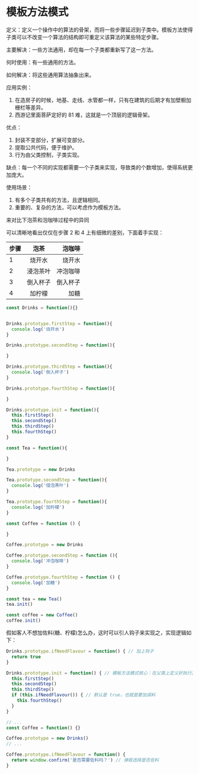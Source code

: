 # 模板方法模式

定义：定义一个操作中的算法的骨架，而将一些步骤延迟到子类中。模板方法使得子类可以不改变一个算法的结构即可重定义该算法的某些特定步骤。

主要解决：一些方法通用，却在每一个子类都重新写了这一方法。

何时使用：有一些通用的方法。

如何解决：将这些通用算法抽象出来。

应用实例： 
1. 在造房子的时候，地基、走线、水管都一样，只有在建筑的后期才有加壁橱加栅栏等差异。 
2. 西游记里面菩萨定好的 81 难，这就是一个顶层的逻辑骨架。

优点： 
1. 封装不变部分，扩展可变部分。 
2. 提取公共代码，便于维护。 
3. 行为由父类控制，子类实现。

缺点：每一个不同的实现都需要一个子类来实现，导致类的个数增加，使得系统更加庞大。

使用场景： 
1. 有多个子类共有的方法，且逻辑相同。 
2. 重要的、复杂的方法，可以考虑作为模板方法。


来对比下泡茶和泡咖啡过程中的异同

可以清晰地看出仅仅在步骤 2 和 4 上有细微的差别，下面着手实现：

步骤|泡茶|泡咖啡
:-|:-:|-:
1|烧开水| 烧开水
2|浸泡茶叶| 冲泡咖啡
3|倒入杯子| 倒入杯子
4|加柠檬|加糖

```js
const Drinks = function(){}


Drinks.prototype.firstStep = function(){
  console.log('烧开水')
}

Drinks.prototype.secondStep = function(){

}

Drinks.prototype.thirdStep = function(){
  console.log('倒入杯子')
}

Drinks.prototype.fourthStep = function(){

}

Drinks.prototype.init = function(){
  this.firstStep()
  this.secondStep()
  this.thirdStep()
  this.fourthStep()
}

const Tea = function(){

}

Tea.prototype = new Drinks

Tea.prototype.secondStep = function(){
  console.log('侵泡茶叶')
}

Tea.prototype.fourthStep = function(){
  console.log('加柠檬')
}

const Coffee = function () {

}

Coffee.prototype = new Drinks

Coffee.prototype.secondStep = function (){
  console.log('冲泡咖啡')
}

Coffee.prototype.fourthStep = function () {
  console.log('加糖')
}

const tea = new Tea()
tea.init()

const coffee = new Coffee()
coffee.init()

```

假如客人不想加佐料(糖、柠檬)怎么办，这时可以引人钩子来实现之，实现逻辑如下：
```js
Drinks.prototype.ifNeedFlavour = function() { // 加上钩子
  return true
}

Drinks.prototype.init = function() { // 模板方法模式核心：在父类上定义好执行算法
  this.firstStep()
  this.secondStep()
  this.thirdStep()
  if (this.ifNeedFlavour()) { // 默认是 true，也就是要加调料
    this.fourthStep()
  }
}

// ...
const Coffee = function() {}

Coffee.prototype = new Drinks()
// ...

Coffee.prototype.ifNeedFlavour = function() {
  return window.confirm('是否需要佐料吗？') // 弹框选择是否佐料
}
```